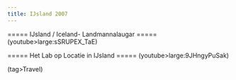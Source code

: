 ```yaml
---
title: IJsland 2007
---
```

===== IJsland / Iceland- Landmannalaugar =====
(youtube>large:sSRUPEX_TaE)

===== Het Lab op Locatie in IJsland =====
(youtube>large:9JHngyPuSak)

(tag>Travel)
